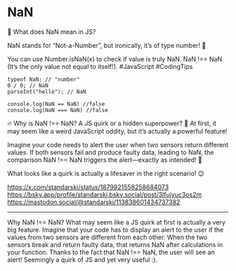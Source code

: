 # NaN


🤔 What does NaN mean in JS?

NaN stands for “Not-a-Number”, but ironically, it’s of type number! 🤯

You can use Number.isNaN(x) to check if value is truly NaN.
NaN !== NaN (It’s the only value not equal to itself!).
 #JavaScript #CodingTips

```JS
typeof NaN; // "number"  
0 / 0; // NaN  
parseInt("hello"); // NaN

console.log(NaN == NaN) //false
console.log(NaN === NaN) //false
```


🔥 Why is NaN !== NaN? A JS quirk or a hidden superpower? 🤯
At first, it may seem like a weird JavaScript oddity, but it’s actually a powerful feature!

Imagine your code needs to alert the user when two sensors return different values. If both sensors fail and produce faulty data, leading to NaN, the comparison NaN !== NaN triggers the alert—exactly as intended! 🚨

What looks like a quirk is actually a lifesaver in the right scenario! 😉

https://x.com/standarski/status/1879921558258684073
https://bsky.app/profile/standarski.bsky.social/post/3lfujyuc3os2m
https://mastodon.social/@standarski/113838601434737382

----
Why NaN !== NaN? What may seem like a JS quirk at first is actually a very big feature.
Imagine that your code has to display an alert to the user if the values from two sensors are different from each other. When the two sensors break and return faulty data, that returns NaN after calculations in your function. Thanks to the fact that NaN !== NaN, the user will see an alert! Seemingly a quirk of JS and yet very useful :). 

